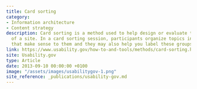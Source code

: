 ```yaml
---
title: Card sorting
category:
- Information architecture
- Content strategy
description: Card sorting is a method used to help design or evaluate the information architecture
  of a site. In a card sorting session, participants organize topics into categories
  that make sense to them and they may also help you label these groups.
link: https://www.usability.gov/how-to-and-tools/methods/card-sorting.html
site: Usability.gov
type: Article
date: 2013-09-10 00:00:00 +0100
image: "/assets/images/usabilitygov-1.png"
site_reference: _publications/usability-gov.md
---
```

